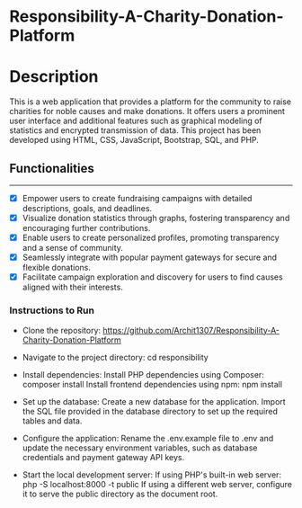 # Responsibility-A-Charity-Donation-Platform
# Description

This is a web application that provides a platform for the community to raise charities for noble causes and make donations. It offers users a prominent user interface and additional features such as graphical modeling of statistics and encrypted transmission of data. This project has been developed using HTML, CSS, JavaScript, Bootstrap, SQL, and PHP.

## Functionalities
***
- [x]   Empower users to create fundraising campaigns with detailed descriptions, goals, and deadlines.
- [x]   Visualize donation statistics through graphs, fostering transparency and encouraging further contributions. 
- [x]   Enable users to create personalized profiles, promoting transparency and a sense of community.
- [x]   Seamlessly integrate with popular payment gateways for secure and flexible donations.
- [x]   Facilitate campaign exploration and discovery for users to find causes aligned with their interests.

### Instructions to Run

*  Clone the repository:
       https://github.com/Archit1307/Responsibility-A-Charity-Donation-Platform

*  Navigate to the project directory: cd responsibility

*  Install dependencies:
         Install PHP dependencies using Composer: composer install
         Install frontend dependencies using npm: npm install

*   Set up the database:
         Create a new database for the application.
         Import the SQL file provided in the database directory to set up the required tables and data.
    
*   Configure the application:
      Rename the .env.example file to .env and update the necessary environment variables, such as database credentials and payment gateway API keys.
    
*   Start the local development server:
        If using PHP's built-in web server: php -S localhost:8000 -t public
        If using a different web server, configure it to serve the public directory as the document root.

